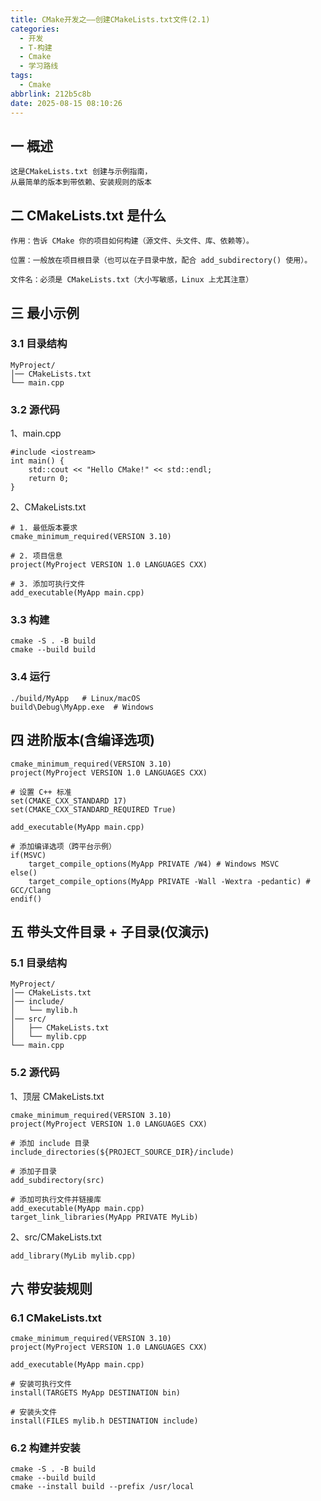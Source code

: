 ```yaml
---
title: CMake开发之——创建CMakeLists.txt文件(2.1)
categories:
  - 开发
  - T-构建
  - Cmake
  - 学习路线
tags:
  - Cmake
abbrlink: 212b5c8b
date: 2025-08-15 08:10:26
---
```

## 一 概述

```
这是CMakeLists.txt 创建与示例指南，
从最简单的版本到带依赖、安装规则的版本
```

<!--more-->

## 二 CMakeLists.txt 是什么

```
作用：告诉 CMake 你的项目如何构建（源文件、头文件、库、依赖等）。

位置：一般放在项目根目录（也可以在子目录中放，配合 add_subdirectory() 使用）。

文件名：必须是 CMakeLists.txt（大小写敏感，Linux 上尤其注意）
```

## 三 最小示例

### 3.1 目录结构

```
MyProject/
│── CMakeLists.txt
└── main.cpp
```

### 3.2 源代码

1、main.cpp

```
#include <iostream>
int main() {
    std::cout << "Hello CMake!" << std::endl;
    return 0;
}
```

2、CMakeLists.txt

```
# 1. 最低版本要求
cmake_minimum_required(VERSION 3.10)

# 2. 项目信息
project(MyProject VERSION 1.0 LANGUAGES CXX)

# 3. 添加可执行文件
add_executable(MyApp main.cpp)
```

### 3.3 构建

```
cmake -S . -B build
cmake --build build
```

### 3.4 运行

```
./build/MyApp   # Linux/macOS
build\Debug\MyApp.exe  # Windows
```

## 四 进阶版本(含编译选项)

```
cmake_minimum_required(VERSION 3.10)
project(MyProject VERSION 1.0 LANGUAGES CXX)

# 设置 C++ 标准
set(CMAKE_CXX_STANDARD 17)
set(CMAKE_CXX_STANDARD_REQUIRED True)

add_executable(MyApp main.cpp)

# 添加编译选项（跨平台示例）
if(MSVC)
    target_compile_options(MyApp PRIVATE /W4) # Windows MSVC
else()
    target_compile_options(MyApp PRIVATE -Wall -Wextra -pedantic) # GCC/Clang
endif()
```

## 五 带头文件目录 + 子目录(仅演示)

### 5.1 目录结构

```
MyProject/
│── CMakeLists.txt
│── include/
│   └── mylib.h
│── src/
│   ├── CMakeLists.txt
│   └── mylib.cpp
└── main.cpp
```

### 5.2 源代码

1、顶层 CMakeLists.txt

```
cmake_minimum_required(VERSION 3.10)
project(MyProject VERSION 1.0 LANGUAGES CXX)

# 添加 include 目录
include_directories(${PROJECT_SOURCE_DIR}/include)

# 添加子目录
add_subdirectory(src)

# 添加可执行文件并链接库
add_executable(MyApp main.cpp)
target_link_libraries(MyApp PRIVATE MyLib)
```

2、src/CMakeLists.txt

```
add_library(MyLib mylib.cpp)
```

## 六 带安装规则

### 6.1 CMakeLists.txt

```
cmake_minimum_required(VERSION 3.10)
project(MyProject VERSION 1.0 LANGUAGES CXX)

add_executable(MyApp main.cpp)

# 安装可执行文件
install(TARGETS MyApp DESTINATION bin)

# 安装头文件
install(FILES mylib.h DESTINATION include)
```

### 6.2 构建并安装

```
cmake -S . -B build
cmake --build build
cmake --install build --prefix /usr/local
```

